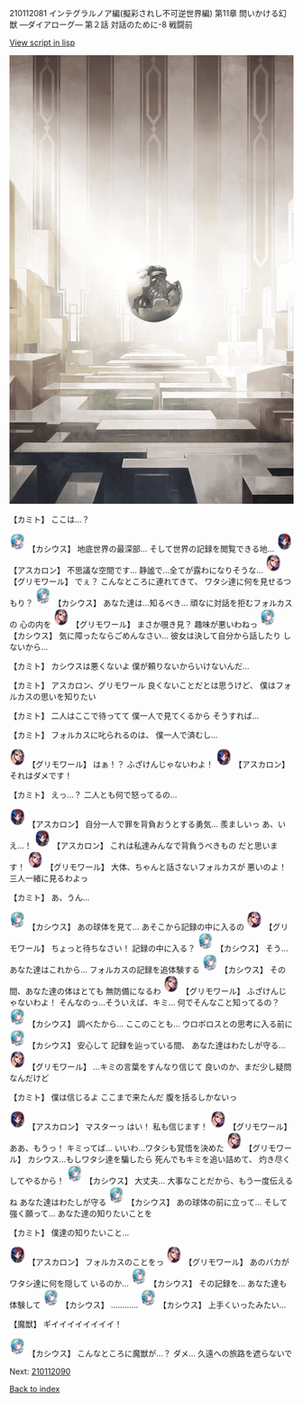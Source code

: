 210112081 インテグラルノア編(擬彩されし不可逆世界編) 第11章 問いかける幻獣 ―ダイアローグ― 第２話 対話のために-8 戦闘前

[View script in lisp](../scripts/210112081.txt)

![abyss_room.png](../images/backgrounds/abyss_room.png)

【カミト】
ここは…？

<img src="../images/units/5303111.png" alt="5303111.png" height="34"/>
【カシウス】
地底世界の最深部…
そして世界の記録を閲覧できる地…

<img src="../images/units/5102311.png" alt="5102311.png" height="34"/>
【アスカロン】
不思議な空間です…
静謐で…全てが露わになりそうな…

<img src="../images/units/5501711.png" alt="5501711.png" height="34"/>
【グリモワール】
でぇ？
こんなところに連れてきて、
ワタシ達に何を見せるつもり？

<img src="../images/units/5303111.png" alt="5303111.png" height="34"/>
【カシウス】
あなた達は…知るべき…
頑なに対話を拒むフォルカスの
心の内を

<img src="../images/units/5501711.png" alt="5501711.png" height="34"/>
【グリモワール】
まさか覗き見？
趣味が悪いわねっ

<img src="../images/units/5303111.png" alt="5303111.png" height="34"/>
【カシウス】
気に障ったならごめんなさい…
彼女は決して自分から話したり
しないから…

【カミト】
カシウスは悪くないよ
僕が頼りないからいけないんだ…

【カミト】
アスカロン、グリモワール
良くないことだとは思うけど、
僕はフォルカスの思いを知りたい

【カミト】
二人はここで待ってて
僕一人で見てくるから
そうすれば…

【カミト】
フォルカスに叱られるのは、
僕一人で済むし…

<img src="../images/units/5501711.png" alt="5501711.png" height="34"/>
【グリモワール】
はぁ！？
ふざけんじゃないわよ！

<img src="../images/units/5102311.png" alt="5102311.png" height="34"/>
【アスカロン】
それはダメです！

【カミト】
えっ…？
二人とも何で怒ってるの…

<img src="../images/units/5102311.png" alt="5102311.png" height="34"/>
【アスカロン】
自分一人で罪を背負おうとする勇気…
羨ましいっ
あ、いえ…！

<img src="../images/units/5102311.png" alt="5102311.png" height="34"/>
【アスカロン】
これは私達みんなで背負うべきもの
だと思います！

<img src="../images/units/5501711.png" alt="5501711.png" height="34"/>
【グリモワール】
大体、ちゃんと話さないフォルカスが
悪いのよ！
三人一緒に見るわよっ

【カミト】
あ、うん…

<img src="../images/units/5303111.png" alt="5303111.png" height="34"/>
【カシウス】
あの球体を見て…
あそこから記録の中に入るの

<img src="../images/units/5501711.png" alt="5501711.png" height="34"/>
【グリモワール】
ちょっと待ちなさい！
記録の中に入る？

<img src="../images/units/5303111.png" alt="5303111.png" height="34"/>
【カシウス】
そう…
あなた達はこれから…
フォルカスの記録を追体験する

<img src="../images/units/5303111.png" alt="5303111.png" height="34"/>
【カシウス】
その間、あなた達の体はとても
無防備になるわ

<img src="../images/units/5501711.png" alt="5501711.png" height="34"/>
【グリモワール】
ふざけんじゃないわよ！
そんなのっ…そういえば、キミ…
何でそんなこと知ってるの？

<img src="../images/units/5303111.png" alt="5303111.png" height="34"/>
【カシウス】
調べたから…
ここのことも…
ウロボロスとの思考に入る前に

<img src="../images/units/5303111.png" alt="5303111.png" height="34"/>
【カシウス】
安心して
記録を辿っている間、
あなた達はわたしが守る…

<img src="../images/units/5501711.png" alt="5501711.png" height="34"/>
【グリモワール】
…キミの言葉をすんなり信じて
良いのか、まだ少し疑問なんだけど

【カミト】
僕は信じるよ
ここまで来たんだ
腹を括るしかないっ

<img src="../images/units/5102311.png" alt="5102311.png" height="34"/>
【アスカロン】
マスターっ
はい！
私も信じます！

<img src="../images/units/5501711.png" alt="5501711.png" height="34"/>
【グリモワール】
ああ、もうっ！
キミってば…
いいわ…ワタシも覚悟を決めた

<img src="../images/units/5501711.png" alt="5501711.png" height="34"/>
【グリモワール】
カシウス…もしワタシ達を騙したら
死んでもキミを追い詰めて、
灼き尽くしてやるから！

<img src="../images/units/5303111.png" alt="5303111.png" height="34"/>
【カシウス】
大丈夫…
大事なことだから、もう一度伝えるね
あなた達はわたしが守る

<img src="../images/units/5303111.png" alt="5303111.png" height="34"/>
【カシウス】
あの球体の前に立って…
そして強く願って…
あなた達の知りたいことを

【カミト】
僕達の知りたいこと…

<img src="../images/units/5102311.png" alt="5102311.png" height="34"/>
【アスカロン】
フォルカスのことをっ

<img src="../images/units/5501711.png" alt="5501711.png" height="34"/>
【グリモワール】
あのバカがワタシ達に何を隠して
いるのか…

<img src="../images/units/5303111.png" alt="5303111.png" height="34"/>
【カシウス】
その記録を…
あなた達も体験して

<img src="../images/units/5303111.png" alt="5303111.png" height="34"/>
【カシウス】
…………

<img src="../images/units/5303111.png" alt="5303111.png" height="34"/>
【カシウス】
上手くいったみたい…

【魔獣】
ギイイイイイイイイ！

<img src="../images/units/5303111.png" alt="5303111.png" height="34"/>
【カシウス】
こんなところに魔獣が…？
ダメ…
久遠への旅路を遮らないで

Next: [210112090](210112090.md)

[Back to index](index.md)

